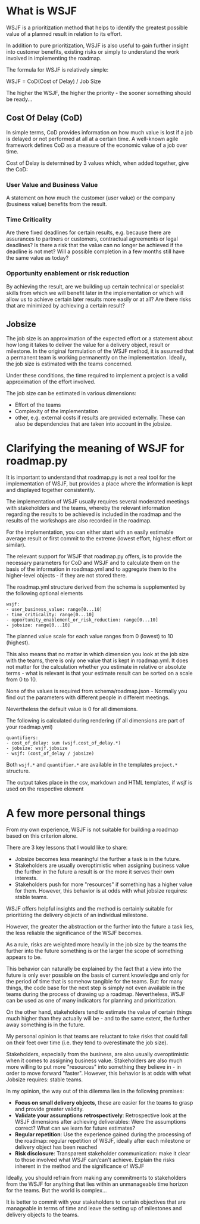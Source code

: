 # What is WSJF

WSJF is a prioritization method that helps to identify the greatest possible value of a planned result in relation to its effort.

In addition to pure prioritization, WSJF is also useful to gain further insight into customer benefits, existing risks or simply to understand the work involved in implementing the roadmap.

The formula for WSJF is relatively simple:

WSJF = CoD(Cost of Delay) / Job Size

The higher the WSJF, the higher the priority - the sooner something should be ready...

## Cost Of Delay (CoD)

In simple terms, CoD provides information on how much value is lost if a job is delayed or not performed at all at a certain time. 
A well-known agile framework defines CoD as a measure of the economic value of a job over time.

Cost of Delay is determined by 3 values which, when added together, give the CoD:

### User Value and Business Value

A statement on how much the customer (user value) or the company (business value) benefits from the result.

### Time Criticality

Are there fixed deadlines for certain results, e.g. because there are assurances to partners or customers, contractual agreements or legal deadlines? Is there a risk that the value can no longer be achieved if the deadline is not met?
Will a possible completion in a few months still have the same value as today?

### Opportunity enablement or risk reduction

By achieving the result, are we building up certain technical or specialist skills from which we will benefit later in the implementation or which will allow us to achieve certain later results more easily or at all?
Are there risks that are minimized by achieving a certain result?

## Jobsize

The job size is an approximation of the expected effort or a statement about how long it takes to deliver the value for a delivery object, result or milestone.
In the original formulation of the WSJF method, it is assumed that a permanent team is working permanently on the implementation. Ideally, the job size is estimated with the teams concerned.

Under these conditions, the time required to implement a project is a valid approximation of the effort involved.

The job size can be estimated in various dimensions:
- Effort of the teams
- Complexity of the implementation
- other, e.g. external costs if results are provided externally. These can also be dependencies that are taken into account in the jobsize.

# Clarifying the meaning of WSJF for roadmap.py

It is important to understand that roadmap.py is not a real tool for the implementation of WSJF, but provides a place where the information is kept and displayed together consistently.

The implementation of WSJF usually requires several moderated meetings with stakeholders and the teams, whereby the relevant information regarding the results to be achieved is included in the roadmap and the results of the workshops are also recorded in the roadmap.

For the implementation, you can either start with an easily estimable average result or first commit to the extreme (lowest effort, highest effort or similar).

The relevant support for WSJF that roadmap.py offers, is to provide the necessary parameters for CoD and WSJF and to calculate them on the basis of the information in roadmap.yml and to aggregate them to the higher-level objects - if they are not stored there.

The roadmap.yml structure derived from the schema is supplemented by the following optional elements

```
wsjf:
- user_business_value: range[0...10]
- time_criticality: range[0...10]
- opportunity_enablement_or_risk_reduction: range[0...10]
- jobsize: range[0...10]
```

The planned value scale for each value ranges from 0 (lowest) to 10 (highest).

This also means that no matter in which dimension you look at the job size with the teams, there is only one value that is kept in roadmap.yml. It does not matter for the calculation whether you estimate in relative or absolute terms - what is relevant is that your estimate result can be sorted on a scale from 0 to 10.

None of the values is required from schema/roadmap.json - Normally you find out the parameters with different people in different meetings.

Nevertheless the default value is 0 for all dimensions.

The following is calculated during rendering (if all dimensions are part of your roadmap.yml)

```
quantifiers:
- cost_of_delay: sum (wsjf.cost_of_delay.*)
- jobsize: wsjf.jobsize
- wsjf: (cost_of_delay / jobsize)
```

Both ```wsjf.*``` and ```quantifier.*``` are available in the templates ```project.*``` structure.

The output takes place in the csv, markdown and HTML templates, if wsjf is used on the respective element

# A few more personal things

From my own experience, WSJF is not suitable for building a roadmap based on this criterion alone. 

There are 3 key lessons that I would like to share:
- Jobsize becomes less meaningful the further a task is in the future.
- Stakeholders are usually overoptimistic when assigning business value the further in the future a result is or the more it serves their own interests.
- Stakeholders push for more "resources" if something has a higher value for them. However, this behavior is at odds with what jobsize requires: stable teams.

WSJF offers helpful insights and the method is certainly suitable for prioritizing the delivery objects of an individual milestone. 

However, the greater the abstraction or the further into the future a task lies, the less reliable the significance of the WSJF becomes.

As a rule, risks are weighted more heavily in the job size by the teams the further into the future something is or the larger the scope of something appears to be. 

This behavior can naturally be explained by the fact that a view into the future is only ever possible on the basis of current knowledge and only for the period of time that is somehow tangible for the teams. 
But: for many things, the code base for the next step is simply not even available in the teams during the process of drawing up a roadmap. Nevertheless, WSJF can be used as one of many indicators for planning and prioritization.

On the other hand, stakeholders tend to estimate the value of certain things much higher than they actually will be - and to the same extent, the further away something is in the future.

My personal opinion is that teams are reluctant to take risks that could fall on their feet over time (i.e. they tend to overestimate the job size). 

Stakeholders, especially from the business, are also usually overoptimistic when it comes to assigning business value.
Stakeholders are also much more willing to put more "resources" into something they believe in - in order to move forward "faster". However, this behavior is at odds with what Jobsize requires: stable teams.

In my opinion, the way out of this dilemma lies in the following premises:
- **Focus on small delivery objects**, these are easier for the teams to grasp and provide greater validity.
- **Validate your assumptions retrospectively**: Retrospective look at the WSJF dimensions after achieving deliverables: Were the assumptions correct? What can we learn for future estimates? 
- **Regular repetition**: Use the experience gained during the processing of the roadmap: regular repetition of WSJF, ideally after each milestone or delivery object has been reached
- **Risk disclosure**: Transparent stakeholder communication: make it clear to those involved what WSJF can/can't achieve. Explain the risks inherent in the method and the significance of WSJF 

Ideally, you should refrain from making any commitments to stakeholders from the WSJF for anything that lies within an unmanageable time horizon for the teams. But the world is complex...

It is better to commit with your stakeholders to certain objectives that are manageable in terms of time and leave the setting up of milestones and delivery objects to the teams.